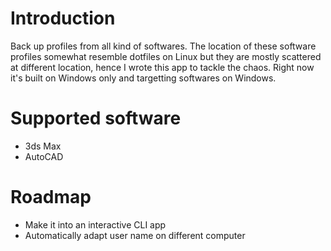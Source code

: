 # Introduction
Back up profiles from all kind of softwares. The location of these software profiles somewhat resemble dotfiles on Linux but they are mostly scattered at different location, hence I wrote this app to tackle the chaos. Right now it's built on Windows only and targetting softwares on Windows.
# Supported software
* 3ds Max
* AutoCAD
# Roadmap
* Make it into an interactive CLI app
* Automatically adapt user name on different computer
